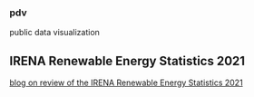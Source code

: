 ### pdv
public data visualization

## IRENA Renewable Energy Statistics 2021
[blog on review of the IRENA Renewable Energy Statistics 2021](https://hsl9.tistory.com/notice/15)
